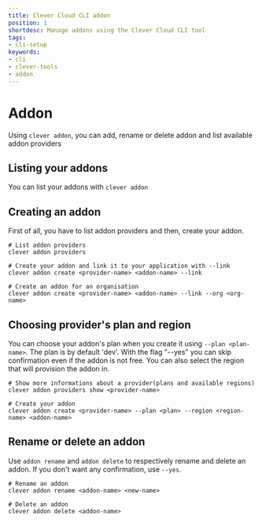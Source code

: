 ```yaml
---
title: Clever Cloud CLI addon
position: 1
shortdesc: Manage addons using the Clever Cloud CLI tool
tags:
- cli-setup
keywords:
- cli
- clever-tools
- addon
---
```


# Addon

Using `clever addon`, you can add, rename or delete addon and list available addon providers

## Listing your addons

You can list your addons with `clever addon`

## Creating an addon

First of all, you have to list addon providers and then, create your addon.

    # List addon providers
    clever addon providers

    # Create your addon and link it to your application with --link
    clever addon create <provider-name> <addon-name> --link

    # Create an addon for an organisation
    clever addon create <provider-name> <addon-name> --link --org <org-name>

## Choosing provider's plan and region

You can choose your addon's plan when you create it using `--plan <plan-name>`. The plan is by default 'dev'. With the flag "--yes" you can skip confirmation even if the addon is not free. You can also select the region that will provision the addon in.

    # Show more informations about a provider(plans and available regions)
    clever addon providers show <provider-name>

    # Create your addon
    clever addon create <provider-name> --plan <plan> --region <region-name> <addon-name>

## Rename or delete an addon

Use `addon rename` and `addon delete` to respectively rename and delete an addon.
If you don't want any confirmation, use `--yes`.

    # Rename an addon
    clever addon rename <addon-name> <new-name>

    # Delete an addon
    clever addon delete <addon-name>